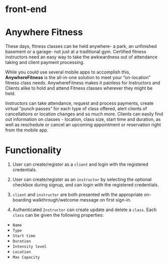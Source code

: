# front-end

# Anywhere Fitness

These days, fitness classes can be held anywhere- a park, an unfinished basement or a garage- not just at a traditional gym. Certified fitness instructors need an easy way to take the awkwardness out of attendance taking and client payment processing. 

While you could use several mobile apps to accomplish this, **AnywhereFitness** is the all-in-one solution to meet your “on-location” fitness class needs. AnywhereFitness makes it painless for Instructors and Clients alike to hold and attend Fitness classes wherever they might be held. 

Instructors can take attendance, request and process payments, create virtual “punch passes” for each type of class offered, alert clients of cancellations or location changes and so much more. Clients can easily find out information on classes - location, class size, start time and duration, as well as reschedule or cancel an upcoming appointment or reservation right from the mobile app.

# Functionality

1. User can create/register as a `client` and login with the registered credentials.

2. User can create/register as an `instructor` by selecting the optional checkbox during signup, and can login with the registered credentials.

3. `client` and `instructor` are both presented with the appropriate on-boarding walkthrough/welcome message on first sign-in.

4. Authenticated `Instructor` can create update and delete a `class`. Each `class` can be given the following properties:

- `Name`
- `Type`
- `Start time`
- `Duration`
- `Intensity level`
- `Location`
- `Max Capacity`

<!-- 5. Authenticated `client` can search for available classes. At a minimum, they must be able to search by the following criteria:

- `class time`
- `class date`
- `class duration`
- `class type`
- `intensity level`
- `class location` -->

<!-- 6. Authenticated `instructor` can create virtual punch pass categories for each type of group fitness class they offer (yoga, insanity, RIPPED, pilates, etc.) -->

<!-- 7. Authenticated `user` can reserve a spot in a `class` with available seats open, and can reschedule or cancel their current `reservation` from the mobile app. -->
